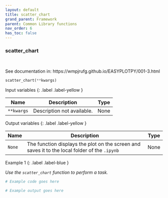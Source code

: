 ```yaml
---
layout: default
title: scatter_chart
grand_parent: Framework
parent: Common Library functions
nav_order: 6
has_toc: false
---
```


<h3>scatter_chart</h3>

<br>

<p align = "justify">
    See documentation in: https://wmpjrufg.github.io/EASYPLOTPY/001-3.html
</p>

```python
scatter_chart(**kwargs)
```

Input variables
{: .label .label-yellow }

<table style = "width:100%">
    <thead>
      <tr>
        <th>Name</th>
        <th>Description</th>
        <th>Type</th>
      </tr>
    </thead>
    <tr>
        <td><code>**kwargs</code></td>
        <td>Description not available.</td>
        <td>None</td>
    </tr>
</table>

Output variables
{: .label .label-yellow }

<table style = "width:100%">
    <thead>
      <tr>
        <th>Name</th>
        <th>Description</th>
        <th>Type</th>
      </tr>
    </thead>
    <tr>
        <td><code>None</code></td>
        <td>The function displays the plot on the screen and saves it to the local folder of the <code>.ipynb</td>
        <td>None</td>
    </tr>
</table>

Example 1
{: .label .label-blue }

<p align = "justify">
    <i>
        Use the <code>scatter_chart</code> function to perform a task.
    </i>
</p>

```python
# Example code goes here
```

```bash
# Example output goes here
```

